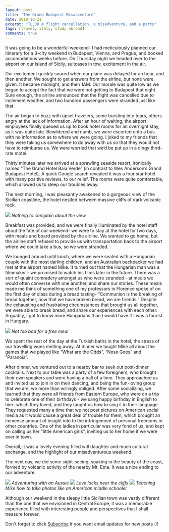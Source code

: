 ```yaml
---
layout: post
title: "The Grand Budapest Misadventure"
date: 2018-10-21
excerpt: "TL;DR A flight cancellation, a misadventure, and a party"
tags: [travel, italy, study abroad]
comments: true
---
```


It was going to be a wonderful weekend- I had meticulously planned our itinerary for a 3-city weekend in Budapest, Vienna, and Prague, and booked accomodations weeks before. On Thursday night we headed over to the airport on our island of Sicily, suitcases in tow, excitement in the air.

Our excitement quickly soured when our plane was delayed for an hour, and then another. We sought to get answers from the airline, but none were given. It became midnight, and then 1AM. Our morale was quite low as we began to accept the fact that we were not getting to Budapest that night. Sure enough, the airline announced that the flight was cancelled due to inclement weather, and two hundred passengers were stranded just like that.

The air began to buzz with upset travelers, some bursting into tears, others angry at the lack of information. After an hour of waiting, the airport employees finally queued us up to book hotel rooms for an overnight stay, as it was quite late. Bewildered and numb, we were escorted onto a bus with no information as to where we were going. I joked to my friends that they were taking us somewhere to do away with us so that they would not have to reimburse us. We were worried that we’d be put up in a dingy third-rate motel.

Thirty minutes later we arrived at a sprawling seaside resort, ironically named “The Grand Hotel Baia Verde” (in contrast to Wes Anderson’s Grand Budapest Hotel). A quick Google search revealed it was a four star hotel with many positive reviews, to our relief. The rooms were quite comfortable, which allowed us to sleep our troubles away.

The next morning, I was pleasantly awakened to a gorgeous view of the Sicilian coastline, the hotel nestled between massive cliffs of dark volcanic rock. 


<img src="/assets/img/Misadventure/landscape.jpg">
<i>Nothing to complain about the view</i>

Breakfast was provided, and we were finally illuminated by the hotel staff about the fate of our weekend- we were to stay at the hotel for two days, with meals and board provided by the airline. We wanted to go home, but the airline staff refused to provide us with transportation back to the airport where we could take a bus, so we were stranded. 


We lounged around until lunch, where we were seated with a Hungarian couple with the most darling children, and an Australian backpacker we had met at the airport named Mike. It turned out that the Hungarian man was a filmmaker - we promised to watch his films later in the future. There was a sort of quaint comradery amongst us who were stranded - at meals we would often converse with one another, and share our stories. These meals made me think of something one of my professors in Florence spoke of on the first day of class during a bread tasting- “Communion is the breaking of bread together, now that we have broken bread, we are friends.” Despite the exhausting and frustrating circumstances that brought us all together, we were able to break bread, and share our experiences with each other. Arguably, I got to know more Hungarians than I would have if I was a tourist in Hungary. 

<img src="/assets/img/Misadventure/food1.JPG">
<i> Not too bad for a free meal </i>


We spent the rest of the day at the Turkish baths in the hotel, the stress of our travelling woes melting away.
At dinner we taught Mike all about the games that we played like “What are the Odds”, “Nose Goes” and “Paranoia”.

After dinner, we ventured out to a nearby bar to seek out post-dinner cocktails. Next to our table was a party of a few foreigners, who brought their own speakers and were having a ball of a time. They approached us and invited us to join in on their dancing, and being the fun-loving group that we are, we more than willingly obliged. After some socializing, we learned that they were all friends from Eastern Europe, who were on a trip to celebrate one of their birthdays - we sang happy birthday in English to him- which they loved, and they taught us how to sing it in their language. They requested many a time that we not post pictures on American social media as it would cause a great deal of trouble for them, which brought an immense amount of insight into to the infringement of personal freedoms in other countries. One of the ladies in particular was very fond of us, and kept on calling us her "little American girls", inviting us to her home if we were ever in town.

Overall, it was a lovely evening filled with laughter and much cultural exchange, and the highlight of our misadventurous weekend. 

The next day, we did some sight-seeing, soaking in the beauty of the coast, formed by volcanic activity of the nearby Mt. Etna. It was a nice ending to our adventure. 

<img src="/assets/img/Misadventure/group.JPG">
<i>Adventuring with an Aussie</i>

<img src="/assets/img/Misadventure/locks.jpg">
<i>Love locks near the cliffs</i>

<img src="/assets/img/Misadventure/Feet.jpg">
<i>Teaching Mike how to take photos like an American middle schooler </i>



Although our weekend in the sleepy little Sicilian town was vastly different than the one that we envisioned in Central Europe, it was a memorable experience filled with interesting people and perspectives that I shall treasure forever. 


Don't forget to click [Subscribe](https://wanderso.me) if you want email updates for new posts :)! 


